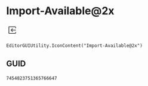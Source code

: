 # Import-Available@2x
![](/img/Import-Available@2x.png)

``` CSharp
EditorGUIUtility.IconContent("Import-Available@2x")
```
## GUID
```
7454823751365766647
```
